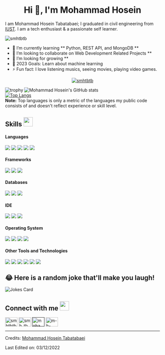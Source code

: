 <h1 align="center">Hi 👋, I'm Mohammad Hosein</h1>

I am Mohammad Hosein Tabatabaei; I graduated in civil engineering from [IUST](http://www.iust.ac.ir/en). I am a tech enthusiast & a passionate self learner.

<p align="left"> <img src="https://komarev.com/ghpvc/?username=HridoyHazard" alt="smhtbtb" /> </p>

- 🌱 I’m currently learning ** Python, REST API, and MongoDB **
- 👯 I’m looking to collaborate on Web Development Related Projects **
- 🤔 I’m looking for growing **
- 🥅 2023 Goals: Learn about machine learning
- ⚡ Fun fact: I love listening musics, seeing movies, playing video games.

<p align="center">
    <a href="https://github.com/smhtbtb/github-readme-streak-stats">
        <img title="🔥 Get streak stats for your profile at git.io/streak-stats" alt="smhtbtb" src="https://github-readme-streak-stats.herokuapp.com/?user=smhtbtb&theme=black-ice&hide_border=true&stroke=0000&background=060A0CD0"/>
    </a>
</p>

![trophy](https://github-profile-trophy.vercel.app/?username=smhtbtb&row=1&no-bg=true)
![Mohammad Hosein's GitHub stats](https://github-readme-stats.vercel.app/api?username=smhtbtb&show_icons=true&count_private=true&theme=great-gatsby) </br>
[![Top Langs](https://github-readme-stats.vercel.app/api/top-langs/?username=smhtbtb&theme=great-gatsby&layout=compact)](https://github.com/smhtbtb)
</br>
<b>Note:</b> Top languages is only a metric of the languages my public code consists of and doesn't reflect experience or skill level.

## Skills <img src="https://media.giphy.com/media/iY8CRBdQXODJSCERIr/giphy.gif" width="30px">&nbsp; 

<h4> Languages </h4>
<span> 
  <img src="https://img.shields.io/badge/python-01DF01?style=for-the-badge&logo=python&logoColor=white">
  <img src="https://img.shields.io/badge/HTML5-E34F26?style=for-the-badge&logo=html5&logoColor=white">
  <img src="https://img.shields.io/badge/CSS3-1572B6?style=for-the-badge&logo=css3&logoColor=white">
  <img src="https://img.shields.io/badge/JavaScript-F7DF1E?style=for-the-badge&logo=javascript&logoColor=black">
  <img src="https://img.shields.io/badge/PHP-777BB4?style=for-the-badge&logo=php&logoColor=white">
</span>

<h4> Frameworks </h4>
<span>
  <img src="https://img.shields.io/badge/Django-0B6121?style=for-the-badge&logo=Django&logoColor=white">
  <img src="https://img.shields.io/badge/Django-0B6121?style=for-the-badge&logo=Django&logoColor=white">
  <img src="https://img.shields.io/badge/Bootstrap-563D7C?style=for-the-badge&logo=bootstrap&logoColor=white">
</span>

<h4> Databases </h4>
<span>
  <img src="https://img.shields.io/badge/MySQL-00000F?style=for-the-badge&logo=mysql&logoColor=white">
  <img src="https://img.shields.io/badge/Flask-D7DF01?style=for-the-badge&logo=flask&logoColor=black">
  <img src="https://img.shields.io/badge/MongoDB-4EA94B?style=for-the-badge&logo=mongodb&logoColor=white">
</span>

<h4> IDE </h4>
<span>
<img src="https://img.shields.io/badge/PyCharm-013ADF?style=for-the-badge&logo=PyCharm&logoColor=white">
<img src="https://img.shields.io/badge/sublime_text-%23575757.svg?&style=for-the-badge&logo=sublime-text&logoColor=important">
<img src="https://img.shields.io/badge/Visual_Studio_Code-0078D4?style=for-the-badge&logo=visual%20studio%20code&logoColor=white">

<h4> Operating System </h4>
<span>
  <img src="https://img.shields.io/badge/Linux-FCC624?style=for-the-badge&logo=linux&logoColor=black">
  <img src="https://img.shields.io/badge/Ubuntu-E95420?style=for-the-badge&logo=ubuntu&logoColor=white">
  <img src="https://img.shields.io/badge/Windows-0078D6?style=for-the-badge&logo=windows&logoColor=white">
  <img src="https://img.shields.io/badge/Android-3DDC84?style=for-the-badge&logo=android&logoColor=white">
</span>

<h4> Other Tools and Technologies </h4>
<span>
  <img src="https://img.shields.io/badge/Git-F05032?style=for-the-badge&logo=git&logoColor=white">
  <img src="https://img.shields.io/badge/Postman-FF6C37?style=for-the-badge&logo=Postman&logoColor=white">
  <img src="https://img.shields.io/badge/Git-F05032?style=for-the-badge&logo=git&logoColor=white">
  <img src="https://img.shields.io/badge/json-5E5C5C?style=for-the-badge&logo=json&logoColor=white">
  <img src="https://img.shields.io/badge/jQuery-0769AD?style=for-the-badge&logo=jquery&logoColor=white">
  <img src="https://img.shields.io/badge/Font_Awesome-339AF0?style=for-the-badge&logo=fontawesome&logoColor=white">
</span>
    
## 😂 Here is a random joke that'll make you laugh!
![Jokes Card](https://readme-jokes.vercel.app/api)

## Connect with me <img src="https://media.giphy.com/media/iY8CRBdQXODJSCERIr/giphy.gif" width="30px">
<a href="https://github.com/smhtbtb" target="blank"><img align="center" src="https://raw.githubusercontent.com/rahuldkjain/github-profile-readme-generator/master/src/images/icons/Social/github.svg" alt="smhtbtb" height="30" width="40" /></a>
<a href="https://t.me/smh_tb" target="blank"><img align="center" src="https://upload.wikimedia.org/wikipedia/commons/8/82/Telegram_logo.svg" alt="smh_tb" height="30" width="40" /></a>
<a href="" target="blank"><img align="center" src="https://www.svgrepo.com/show/349378/gmail.svg" alt="mohammad.h.tabatabaei78@gmail.com" height="30" width="40" /></a>
<a href="https://stackoverflow.com/users/15814879/m-h-taba" target="blank"><img align="center" src="https://raw.githubusercontent.com/Delta456/Delta456/master/img/stack.svg" alt="m-h-taba" height="30" width="40" /></a>
<br>


-----
Credits: [Mohammad Hosein Tabatabaei](https://github.com/smhtbtb)

Last Edited on: 03/12/2022
